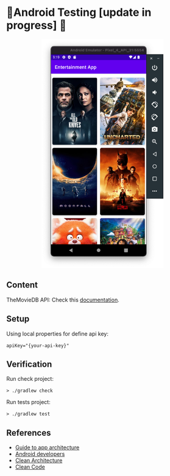 # 🧨​ Android Testing [update in progress] 🧨​
<!-- 
This is a template to build an Android app applying good practices and testable architecture.

![pyramid](https://github.com/santimattius/android-testing/assets/22333101/2c4b30e2-b31c-4fe4-bb67-c947dedb4ca8)


## Screenshot
 -->
<p align="center">

  <img height="600" src="https://github.com/santimattius/android-testing/blob/master/screenshoot/entertainment_app.png?raw=true" alt="App Capture"/>

</p>

<!-- 
## Unit Tests to Avoid
Some unit tests should be avoided because of their low value:

- Tests that verify the correct operation of the framework or a library, not your code.
- Framework entry points such as activities, fragments, or services should not have business logic so unit testing shouldn't be a priority. Unit tests for activities have little value, because they would cover mostly framework code and they require a more involved setup. Instrumented tests such as UI tests can cover these classes.
- 
[Intro to Unit Testing on Android (Spanish)](https://github.com/santimattius/android-testing/files/11521079/Intro.a.Unit.Testing.en.Android-1.pdf)

## Integration Testing
Integration or intermediate level tests are tests that validate the interactions between stack levels within a module or the interactions between related modules.

Check more content, here: [Intro to Integration Testing on Android (Spanish)](https://github.com/santimattius/android-testing/files/11521077/Intro.a.Tests.de.Integracion.en.Android-1.pdf)
 -->
## Content

TheMovieDB API: Check this [documentation](https://www.themoviedb.org/documentation/api).

## Setup

Using local properties for define api key:

```properties
apiKey="{your-api-key}"
```

## Verification

Run check project:

```shell
> ./gradlew check
```

Run tests project:

```shell
> ./gradlew test
```
<!-- 
## Dependencies

Below you will find the libraries used to build the template and according to my criteria the most
used in android development so far.

- **[Retrofit](https://square.github.io/retrofit/)**, networking.
- **[Gson](https://github.com/google/gson)**, json parser.
- **[Glide](https://github.com/bumptech/glide)**, with image loader.
- **[Coil](https://coil-kt.github.io/coil/compose/)**, with image loader for Jetpack compose.
- **[Kotlin coroutines](https://kotlinlang.org/docs/reference/coroutines-overview.html)**.
- Testing
  -  [Mockk](https://mockk.io/)
  -  [MockWebServer](https://github.com/square/okhttp/tree/master/mockwebserver)
  -  [Room Testing](https://developer.android.com/training/data-storage/room/testing-db)
  -  [Android Testing Library](https://developer.android.com/training/testing/local-tests)
  -  [Robolectric](https://robolectric.org/)
  -  [Espresso](https://developer.android.com/training/testing/espresso)
  -  [Jetpack Compose Testing API](https://developer.android.com/jetpack/compose/testing) 
-->
## References

- [Guide to app architecture](https://developer.android.com/jetpack/guide)
- [Android developers](https://developer.android.com/)
- [Clean Architecture](https://blog.cleancoder.com/uncle-bob/2012/08/13/the-clean-architecture.html)
- [Clean Code](https://blog.cleancoder.com/)
